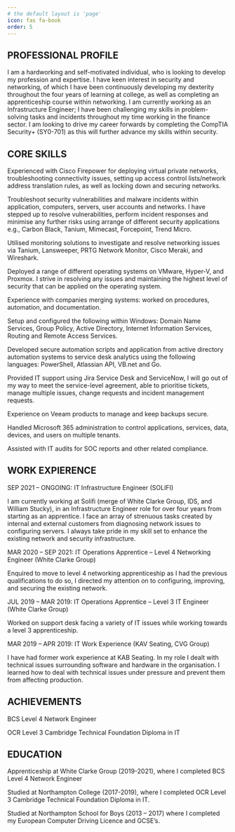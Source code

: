 ```yaml
---
# the default layout is 'page'
icon: fas fa-book
order: 5
---
```


## PROFESSIONAL PROFILE 

I am a hardworking and self-motivated individual, who is looking to develop my profession and expertise. I have keen interest in security and networking, of which I have been continuously developing my dexterity throughout the four years of learning at college, as well as completing an apprenticeship course within networking. I am currently working as an Infrastructure Engineer; I have been challenging my skills in problem-solving tasks and incidents throughout my time working in the finance sector. I am looking to drive my career forwards by completing the CompTIA Security+ (SY0-701) as this will further advance my skills within security.  

 

## CORE SKILLS 

Experienced with Cisco Firepower for deploying virtual private networks, troubleshooting connectivity issues, setting up access control lists/network address translation rules, as well as locking down and securing networks. 

Troubleshoot security vulnerabilities and malware incidents within application, computers, servers, user accounts and networks. I have stepped up to resolve vulnerabilities, perform incident responses and minimise any further risks using arrange of different security applications e.g., Carbon Black, Tanium, Mimecast, Forcepoint, Trend Micro. 

Utilised monitoring solutions to investigate and resolve networking issues via Tanium, Lansweeper, PRTG Network Monitor, Cisco Meraki, and Wireshark. 

Deployed a range of different operating systems on VMware, Hyper-V, and Proxmox. I strive in resolving any issues and maintaining the highest level of security that can be applied on the operating system. 

Experience with companies merging systems: worked on procedures, automation, and documentation. 

Setup and configured the following within Windows: Domain Name Services, Group Policy, Active Directory, Internet Information Services, Routing and Remote Access Services. 

Developed secure automation scripts and application from active directory automation systems to service desk analytics using the following languages: PowerShell, Atlassian API, VB.net and Go.  

Provided IT support using Jira Service Desk and ServiceNow, I will go out of my way to meet the service-level agreement, able to prioritise tickets, manage multiple issues, change requests and incident management requests.  

Experience on Veeam products to manage and keep backups secure.  

Handled Microsoft 365 administration to control applications, services, data, devices, and users on multiple tenants. 

Assisted with IT audits for SOC reports and other related compliance. 



## WORK EXPIERENCE 

SEP 2021 – ONGOING: IT Infrastructure Engineer (SOLIFI) 

I am currently working at Solifi (merge of White Clarke Group, IDS, and William Stucky), in an Infrastructure Engineer role for over four years from starting as an apprentice. I face an array of strenuous tasks created by internal and external customers from diagnosing network issues to configuring servers. I always take pride in my skill set to enhance the existing network and security infrastructure. 

MAR 2020 – SEP 2021: IT Operations Apprentice – Level 4 Networking Engineer (White Clarke Group) 

Enquired to move to level 4 networking apprenticeship as I had the previous qualifications to do so, I directed my attention on to configuring, improving, and securing the existing network. 

JUL 2019 – MAR 2019: IT Operations Apprentice – Level 3 IT Engineer (White Clarke Group) 

Worked on support desk facing a variety of IT issues while working towards a level 3 apprenticeship.  

MAR 2019 – APR 2019: IT Work Experience (KAV Seating, CVG Group) 

I have had former work experience at KAB Seating. In my role I dealt with technical issues surrounding software and hardware in the organisation. I learned how to deal with technical issues under pressure and prevent them from affecting production. 

 

 ## ACHIEVEMENTS

BCS Level 4 Network Engineer 

OCR Level 3 Cambridge Technical Foundation Diploma in IT




 ## EDUCATION 

Apprenticeship at White Clarke Group (2019-2021), where I completed BCS Level 4 Network Engineer 

Studied at Northampton College (2017-2019), where I completed OCR Level 3 Cambridge Technical Foundation Diploma in IT. 

Studied at Northampton School for Boys (2013 – 2017) where I completed my European Computer Driving Licence and GCSE’s. 